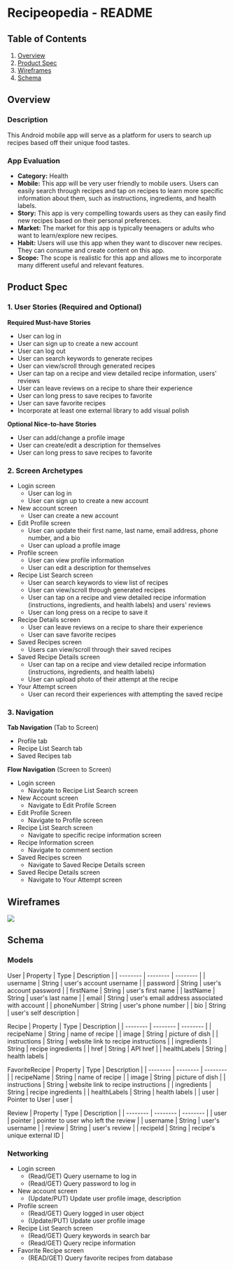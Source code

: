 Recipeopedia - README
===

## Table of Contents
1. [Overview](#Overview)
2. [Product Spec](#Product-Spec)
3. [Wireframes](#Wireframes)
4. [Schema](#Schema)

## Overview
### Description
This Android mobile app will serve as a platform for users to search up recipes based off their unique food tastes.

### App Evaluation
- **Category:** Health
- **Mobile:** This app will be very user friendly to mobile users. Users can easily search through recipes and tap on recipes to learn more specific information about them, such as instructions, ingredients, and health labels. 
- **Story:** This app is very compelling towards users as they can easily find new recipes based on their personal preferences. 
- **Market:** The market for this app is typically teenagers or adults who want to learn/explore new recipes. 
- **Habit:** Users will use this app when they want to discover new recipes. They can consume and create content on this app.
- **Scope:** The scope is realistic for this app and allows me to incorporate many different useful and relevant features.

## Product Spec

### 1. User Stories (Required and Optional)

**Required Must-have Stories**

* User can log in
* User can sign up to create a new account
* User can log out
* User can search keywords to generate recipes
* User can view/scroll through generated recipes
* User can tap on a recipe and view detailed recipe information, users' reviews
* User can leave reviews on a recipe to share their experience
* User can long press to save recipes to favorite
* User can save favorite recipes
* Incorporate at least one external library to add visual polish

**Optional Nice-to-have Stories**

* User can add/change a profile image
* User can create/edit a description for themselves
* User can long press to save recipes to favorite

### 2. Screen Archetypes

* Login screen 
   * User can log in
   * User can sign up to create a new account
* New account screen
    * User can create a new account
* Edit Profile screen
    * User can update their first name, last name, email address, phone number, and a bio
    * User can upload a profile image
* Profile screen
   * User can view profile information
   * User can edit a description for themselves
* Recipe List Search screen
    * User can search keywords to view list of recipes
    * User can view/scroll through generated recipes
    * User can tap on a recipe and view detailed recipe information (instructions, ingredients, and health labels) and users' reviews   
    * User can long press on a recipe to save it 
* Recipe Details screen
    * User can leave reviews on a recipe to share their experience
    * User can save favorite recipes
* Saved Recipes screen
    * Users can view/scroll through their saved recipes
* Saved Recipe Details screen
    * User can tap on a recipe and view detailed recipe information (instructions, ingredients, and health labels) 
    * User can upload photo of their attempt at the recipe
* Your Attempt screen
    * User can record their experiences with attempting the saved recipe

### 3. Navigation

**Tab Navigation** (Tab to Screen)
* Profile tab
* Recipe List Search tab
* Saved Recipes tab

**Flow Navigation** (Screen to Screen)
* Login screen 
  * Navigate to Recipe List Search screen
* New Account screen 
  * Navigate to Edit Profile Screen
* Edit Profile Screen
  * Navigate to Profile screen
* Recipe List Search screen 
  * Navigate to specific recipe information screen
* Recipe Information screen
  * Navigate to comment section
* Saved Recipes screen
  * Navigate to Saved Recipe Details screen
* Saved Recipe Details screen
  * Navigate to Your Attempt screen


## Wireframes
![](https://i.imgur.com/QRDCuVO.jpg)


## Schema 
### Models
User
| Property | Type | Description |
| -------- | -------- | -------- |
| username | String | user's account username |
| password | String | user's account password |
| firstName | String | user's first name |
| lastName | String | user's last name |
| email | String | user's email address associated with account |
| phoneNumber | String | user's phone number |
| bio | String | user's self description |

Recipe
| Property | Type | Description |
| -------- | -------- | -------- |
| recipeName | String | name of recipe |
| image | String | picture of dish |
| instructions | String | website link to recipe instructions |
| ingredients | String | recipe ingredients |
| href | String | API href |
| healthLabels | String | health labels |

FavoriteRecipe
| Property | Type | Description |
| -------- | -------- | -------- |
| recipeName | String | name of recipe |
| image | String | picture of dish |
| instructions | String | website link to recipe instructions |
| ingredients | String | recipe ingredients |
| healthLabels | String | health labels |
| user | Pointer to User | user |

Review
| Property | Type | Description |
| -------- | -------- | -------- |
| user | pointer | pointer to user who left the review |
| username | String | user's username | 
| review | String | user's review |
| recipeId | String | recipe's unique external ID | 


### Networking
* Login screen 
   * (Read/GET) Query username to log in
   * (Read/GET) Query password to log in
* New account screen
   * (Update/PUT) Update user profile image, description
* Profile screen
   * (Read/GET) Query logged in user object
   * (Update/PUT) Update user profile image
* Recipe List Search screen
    * (Read/GET) Query keywords in search bar
    * (Read/GET) Query recipe information
* Favorite Recipe screen
  * (READ/GET) Query favorite recipes from database
